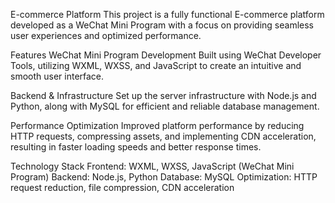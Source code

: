 E-commerce Platform
This project is a fully functional E-commerce platform developed as a WeChat Mini Program with a focus on providing seamless user experiences and optimized performance.

Features
WeChat Mini Program Development
Built using WeChat Developer Tools, utilizing WXML, WXSS, and JavaScript to create an intuitive and smooth user interface.

Backend & Infrastructure
Set up the server infrastructure with Node.js and Python, along with MySQL for efficient and reliable database management.

Performance Optimization
Improved platform performance by reducing HTTP requests, compressing assets, and implementing CDN acceleration, resulting in faster loading speeds and better response times.

Technology Stack
Frontend: WXML, WXSS, JavaScript (WeChat Mini Program)
Backend: Node.js, Python
Database: MySQL
Optimization: HTTP request reduction, file compression, CDN acceleration

 
